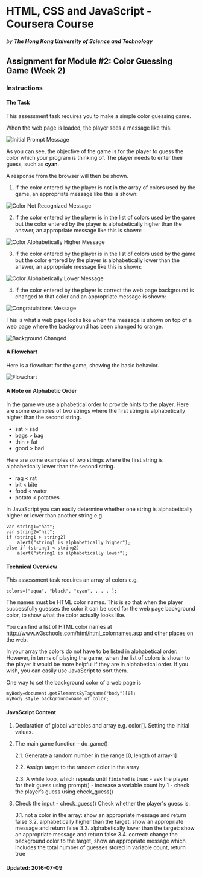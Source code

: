 # HTML, CSS and JavaScript - Coursera Course
###### by **The Hong Kong University of Science and Technology**
## Assignment for Module #2: Color Guessing Game (Week 2)

### **Instructions**

#### **The Task**

This assessment task requires you to make a simple color guessing game.

When the web page is loaded, the player sees a message like this.

![Initial Prompt Message](Screenshots/InitialPromptMessage.png?raw=true "Initial Prompt Message")

As you can see, the objective of the game is for the player to guess the color which your program is thinking of. The player needs to enter their guess, such as **cyan**.

A response from the browser will then be shown.

1. If the color entered by the player is not in the array of colors used by the game, an appropriate message like this is shown:

![Color Not Recognized Message](Screenshots/colorNotRecognizedMessage.png?raw=true "Color Not Recognized Message")

2. If the color entered by the player is in the list of colors used by the game but the color entered by the player is alphabetically higher than the answer, an appropriate message like this is shown:

![Color Alphabetically Higher Message](Screenshots/ColorAlphabeticallyHigherMessage.png?raw=true "Color Alphabetically Higher Message")

3. If the color entered by the player is in the list of colors used by the game but the color entered by the player is alphabetically lower than the answer, an appropriate message like this is shown:

![Color Alphabetically Lower Message](Screenshots/ColorAlphabeticallyLowerMessage.png?raw=true "Color Alphabetically Lower Message")

4. If the color entered by the player is correct the web page background is changed to that color and an appropriate message is shown:

![Congratulations Message](Screenshots/CongratulationsMessage.png?raw=true "Congratulations Message")

This is what a web page looks like when the message is shown on top of a web page where the background has been changed to orange.

![Background Changed](Screenshots/BackgroundChanged.png?raw=true "Background Changed")

#### **A Flowchart**

Here is a flowchart for the game, showing the basic behavior.

![Flowchart](Screenshots/Flowchart.png?raw=true "Flowchart")

#### **A Note on Alphabetic Order**

In the game we use alphabetical order to provide hints to the player. Here are some examples of two strings where the first string is alphabetically higher than the second string. 

* sat > sad
* bags > bag
* thin > fat 
* good > bad

Here are some examples of two strings where the first string is alphabetically lower than the second string. 

* rag < rat
* bit < bite 
* food < water
* potato < potatoes  

In JavaScript you can easily determine whether one string is alphabetically higher or lower than another string e.g.

```
var string1="hat";
var string2="hit";
if (string1 > string2) 
    alert("string1 is alphabetically higher");
else if (string1 < string2) 
    alert("string1 is alphabetically lower");
```
#### **Technical Overview**

This assessment task requires an array of colors e.g. 
 
```
colors=["aqua", "black", "cyan", . . . ];
```
The names must be HTML color names. This is so that when the player successfully guesses the color it can be used for the web page background color, to show what the color actually looks like.

You can find a list of HTML color names at http://www.w3schools.com/html/html_colornames.asp and other places on the web. 

In your array the colors do not have to be listed in alphabetical order. However, in terms of playing the game, when the list of colors is shown to the player it would be more helpful if they are in alphabetical order. If you wish, you can easily use JavaScript to sort them.

One way to set the background color of a web page is 

```
myBody=document.getElementsByTagName("body")[0];
myBody.style.background=name_of_color;
```
#### **JavaScript Content**

1. Declaration of global variables and array e.g. color[].
   Setting the initial values.

2. The main game function - do_game()

    2.1. Generate a random number in the range 
         [0, length of array-1]

    2.2. Assign target to the random color in the array

    2.3. A while loop, which repeats until `finished` is true:
        - ask the player for their guess using prompt()
        - increase a variable count by 1
        - check the player’s guess using check_guess()
        
3. Check the input - check_guess()
   Check whether the player's guess is: 

    3.1. not a color in the array:
         show an appropriate message and return false
    3.2. alphabetically higher than the target:
            show an appropriate message and return false
    3.3. alphabetically lower than the target:
            show an appropriate message and return false
    3.4. correct:
            change the background color to the target, 
            show an appropriate message 
            which includes the total number of guesses 
            stored in variable count,
            return true

#### Updated: 2016-07-09
